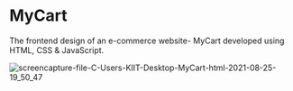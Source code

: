 # MyCart

The frontend design of an e-commerce website- MyCart developed using HTML, CSS & JavaScript.

![screencapture-file-C-Users-KIIT-Desktop-MyCart-html-2021-08-25-19_50_47](https://user-images.githubusercontent.com/64785098/130809028-00f24ec4-f2f1-442c-98c4-c6c8cb9ad8fe.jpg)

